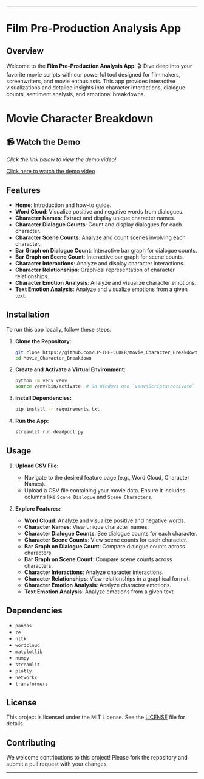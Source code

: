 
---

# Film Pre-Production Analysis App

## Overview

Welcome to the **Film Pre-Production Analysis App**! 🎬 Dive deep into your favorite movie scripts with our powerful tool designed for filmmakers, screenwriters, and movie enthusiasts. This app provides interactive visualizations and detailed insights into character interactions, dialogue counts, sentiment analysis, and emotional breakdowns.

# Movie Character Breakdown

## 📹 Watch the Demo

*Click the link below to view the demo video!*

[Click here to watch the demo video](https://lp-the-coder.github.io/Movie_Character_Breakdown/demo.mp4)


## Features

- **Home**: Introduction and how-to guide.
- **Word Cloud**: Visualize positive and negative words from dialogues.
- **Character Names**: Extract and display unique character names.
- **Character Dialogue Counts**: Count and display dialogues for each character.
- **Character Scene Counts**: Analyze and count scenes involving each character.
- **Bar Graph on Dialogue Count**: Interactive bar graph for dialogue counts.
- **Bar Graph on Scene Count**: Interactive bar graph for scene counts.
- **Character Interactions**: Analyze and display character interactions.
- **Character Relationships**: Graphical representation of character relationships.
- **Character Emotion Analysis**: Analyze and visualize character emotions.
- **Text Emotion Analysis**: Analyze and visualize emotions from a given text.

## Installation

To run this app locally, follow these steps:

1. **Clone the Repository:**
   ```bash
   git clone https://github.com/LP-THE-CODER/Movie_Character_Breakdown.git
   cd Movie_Character_Breakdown
   ```

2. **Create and Activate a Virtual Environment:**
   ```bash
   python -m venv venv
   source venv/bin/activate  # On Windows use `venv\Scripts\activate`
   ```

3. **Install Dependencies:**
   ```bash
   pip install -r requirements.txt
   ```

4. **Run the App:**
   ```bash
   streamlit run deadpool.py
   ```

## Usage

1. **Upload CSV File:**
   - Navigate to the desired feature page (e.g., Word Cloud, Character Names).
   - Upload a CSV file containing your movie data. Ensure it includes columns like `Scene_Dialogue` and `Scene_Characters`.

2. **Explore Features:**
   - **Word Cloud**: Analyze and visualize positive and negative words.
   - **Character Names**: View unique character names.
   - **Character Dialogue Counts**: See dialogue counts for each character.
   - **Character Scene Counts**: View scene counts for each character.
   - **Bar Graph on Dialogue Count**: Compare dialogue counts across characters.
   - **Bar Graph on Scene Count**: Compare scene counts across characters.
   - **Character Interactions**: Analyze character interactions.
   - **Character Relationships**: View relationships in a graphical format.
   - **Character Emotion Analysis**: Analyze character emotions.
   - **Text Emotion Analysis**: Analyze emotions from a given text.

## Dependencies

- `pandas`
- `re`
- `nltk`
- `wordcloud`
- `matplotlib`
- `numpy`
- `streamlit`
- `plotly`
- `networkx`
- `transformers`

## License

This project is licensed under the MIT License. See the [LICENSE](License) file for details.

## Contributing

We welcome contributions to this project! Please fork the repository and submit a pull request with your changes.



---
